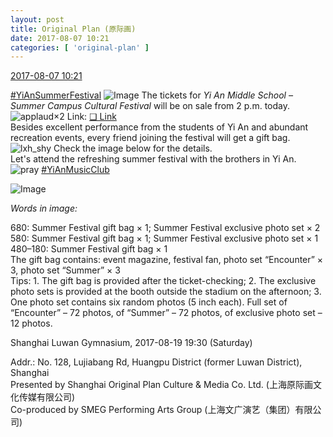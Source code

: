 ```yaml
---
layout: post
title: Original Plan (原际画)
date: 2017-08-07 10:21
categories: [ 'original-plan' ]
---
```


<div class="weibo-info">
  <a href="http://weibo.com/5626539553/FfXXT9HH8">2017-08-07 10:21</a>
</div>

[#YiAnSummerFestival](http://weibo.com/p/100808584ecb6c041592aa973c9a8aa9b6bd18) ![Image](http://img.t.sinajs.cn/t4/appstyle/expression/ext/normal/9f/huatongv2_org.gif) The tickets for *Yi An Middle School – Summer Campus Cultural Festival* will be on sale from 2 p.m. today. ![applaud](http://img.t.sinajs.cn/t4/appstyle/expression/ext/normal/36/gza_org.gif)×2 Link: [❏ Link](https://piao.damai.cn/128409.html)  
Besides excellent performance from the students of Yi An and abundant recreation events, every friend joining the festival will get a gift bag. ![lxh_shy](http://img.t.sinajs.cn/t4/appstyle/expression/ext/normal/df/lxhxiudada_org.gif) Check the image below for the details.  
Let's attend the refreshing summer festival with the brothers in Yi An. ![pray](http://img.t.sinajs.cn/t4/appstyle/expression/ext/normal/87/lxhxuyuan_org.gif) [#YiAnMusicClub](http://weibo.com/p/100808beae2e3e05b17b64f63ebedca39f19b2)

<!-- more -->

![Image](https://wx3.sinaimg.cn/mw690/0068MnXXgy1fiaxy0f27uj30qo0uq46x.jpg)

*Words in image:*

680: Summer Festival gift bag × 1; Summer Festival exclusive photo set × 2  
580: Summer Festival gift bag × 1; Summer Festival exclusive photo set × 1  
480–180: Summer Festival gift bag × 1  
The gift bag contains: event magazine, festival fan, photo set “Encounter” × 3, photo set “Summer” × 3  
Tips: 1. The gift bag is provided after the ticket-checking; 2. The exclusive photo sets is provided at the booth outside the stadium on the afternoon; 3. One photo set contains six random photos (5 inch each). Full set of “Encounter” – 72 photos, of “Summer” – 72 photos, of exclusive photo set – 12 photos.

Shanghai Luwan Gymnasium, 2017-08-19 19:30 (Saturday)

Addr.: No. 128, Lujiabang Rd, Huangpu District (former Luwan District), Shanghai  
Presented by Shanghai Original Plan Culture & Media Co. Ltd. (上海原际画文化传媒有限公司)  
Co-produced by SMEG Performing Arts Group (上海文广演艺（集团）有限公司)
